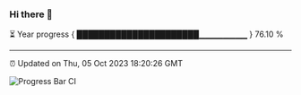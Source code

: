 ### Hi there 👋

⏳ Year progress { ██████████████████████▁▁▁▁▁▁▁▁ } 76.10 %

---

⏰ Updated on Thu, 05 Oct 2023 18:20:26 GMT

![Progress Bar CI](https://github.com/liununu/liununu/workflows/Progress%20Bar%20CI/badge.svg)
